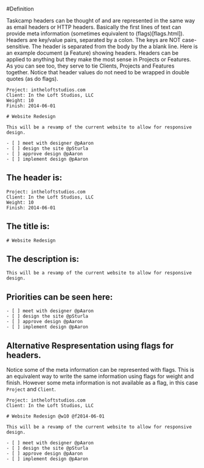#Definition

Taskcamp headers can be thought of and are represented in the same way as email headers or HTTP headers.  Basically the first lines of text can provide meta information (sometimes equivalent to (flags)[flags.html]).  Headers are key/value pairs, separated by a colon.  The keys are NOT case-sensitive. The header is separated from the body by the a blank line.  Here is an example document (a Feature) showing headers.  Headers can be applied to anything but they make the most sense in Projects or Features.  As you can see too, they serve to tie Clients, Projects and Features together.  Notice that header values do not need to be wrapped in double quotes (as do flags).

    Project: intheloftstudios.com
    Client: In the Loft Studios, LLC
    Weight: 10
    Finish: 2014-06-01

    # Website Redesign

    This will be a revamp of the current website to allow for responsive design.

    - [ ] meet with designer @pAaron
    - [ ] design the site @pSturla
    - [ ] approve design @pAaron
    - [ ] implement design @pAaron

## The header is:

    Project: intheloftstudios.com
    Client: In the Loft Studios, LLC
    Weight: 10
    Finish: 2014-06-01

## The title is:

    # Website Redesign

## The description is:

    This will be a revamp of the current website to allow for responsive design.

## Priorities can be seen here:

    - [ ] meet with designer @pAaron
    - [ ] design the site @pSturla
    - [ ] approve design @pAaron
    - [ ] implement design @pAaron

## Alternative Respresentation using flags for headers.

Notice some of the meta information can be represented with flags.  This is an equivalent way to write the same information using flags for weight and finish.  However some meta information is not available as a flag, in this case `Project` and `Client`.

    Project: intheloftstudios.com
    Client: In the Loft Studios, LLC

    # Website Redesign @w10 @f2014-06-01

    This will be a revamp of the current website to allow for responsive design.

    - [ ] meet with designer @pAaron
    - [ ] design the site @pSturla
    - [ ] approve design @pAaron
    - [ ] implement design @pAaron
